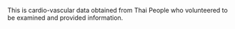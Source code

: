 This is cardio-vascular data obtained from Thai People who volunteered to be examined and provided information.
